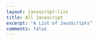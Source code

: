 ```yaml
---
layout: javascript-list
title: All Javascript
excerpt: "A List of JavaScripts"
comments: false
---
```


